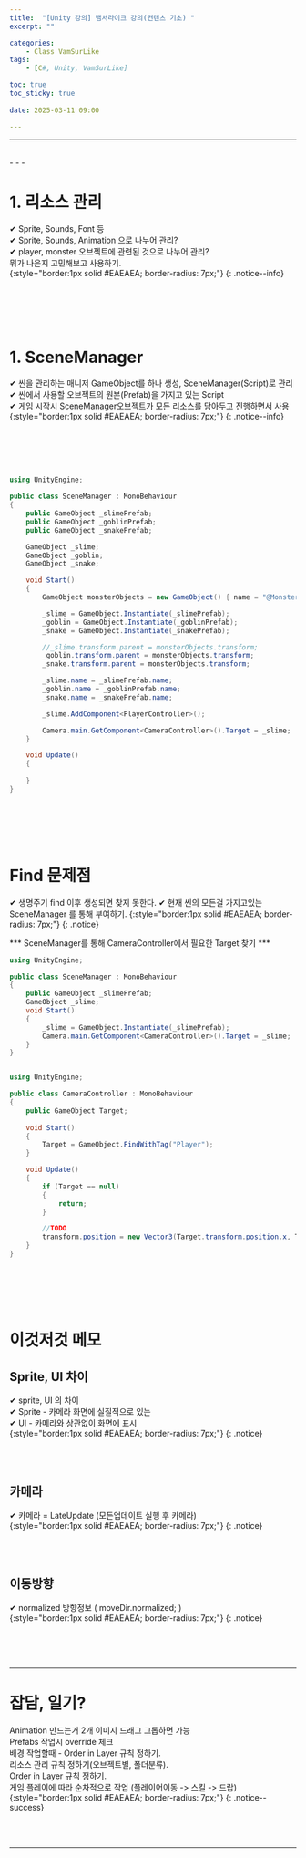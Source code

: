 ```yaml
---
title:  "[Unity 강의] 뱀서라이크 강의(컨텐츠 기초) "
excerpt: ""

categories:
    - Class VamSurLike
tags:
    - [C#, Unity, VamSurLike]

toc: true
toc_sticky: true
 
date: 2025-03-11 09:00

---
```

- - -


<br>
- - - 


# 1. 리소스 관리
✔ Sprite, Sounds, Font 등  
✔ Sprite, Sounds, Animation 으로 나누어 관리?  
✔ player, monster 오브젝트에 관련된 것으로 나누어 관리?  
뭐가 나은지 고민해보고 사용하기.  
{:style="border:1px solid #EAEAEA; border-radius: 7px;"}
{: .notice--info}  

<br><br><br><br>

# 1. SceneManager
✔ 씬을 관리하는 매니저 GameObject를 하나 생성, SceneManager(Script)로 관리  
✔ 씬에서 사용할 오브젝트의 원본(Prefab)을 가지고 있는 Script  
✔ 게임 시작시 SceneManager오브젝트가 모든 리소스를 담아두고 진행하면서 사용  
{:style="border:1px solid #EAEAEA; border-radius: 7px;"}
{: .notice--info}  

<br><br><br><br>

<div class="notice--primary" markdown="1"> 

```c# 
using UnityEngine;

public class SceneManager : MonoBehaviour
{
    public GameObject _slimePrefab;
    public GameObject _goblinPrefab;
    public GameObject _snakePrefab;

    GameObject _slime;
    GameObject _goblin;
    GameObject _snake;

    void Start()
    {
        GameObject monsterObjects = new GameObject() { name = "@Monsters" };

        _slime = GameObject.Instantiate(_slimePrefab);
        _goblin = GameObject.Instantiate(_goblinPrefab);
        _snake = GameObject.Instantiate(_snakePrefab);

        //_slime.transform.parent = monsterObjects.transform;
        _goblin.transform.parent = monsterObjects.transform;
        _snake.transform.parent = monsterObjects.transform;

        _slime.name = _slimePrefab.name;
        _goblin.name = _goblinPrefab.name;
        _snake.name = _snakePrefab.name;

        _slime.AddComponent<PlayerController>();

        Camera.main.GetComponent<CameraController>().Target = _slime;
    }

    void Update()
    {
        
    }
}

```
</div>

<br><br><br><br>

# Find 문제점
✔ 생명주기 find 이후 생성되면 찾지 못한다.
✔ 현재 씬의 모든걸 가지고있는 SceneManager 를 통해 부여하기.
{:style="border:1px solid #EAEAEA; border-radius: 7px;"}
{: .notice}  

*** SceneManager를 통해 CameraController에서 필요한 Target 찾기 *** 

<div class="notice--primary" markdown="1"> 

```c# 
using UnityEngine;

public class SceneManager : MonoBehaviour
{
    public GameObject _slimePrefab;
    GameObject _slime;
    void Start()
    {
        _slime = GameObject.Instantiate(_slimePrefab);
        Camera.main.GetComponent<CameraController>().Target = _slime;
    }
}


using UnityEngine;

public class CameraController : MonoBehaviour
{
    public GameObject Target;
    
    void Start()
    {
        Target = GameObject.FindWithTag("Player");
    }

    void Update()
    {
        if (Target == null) 
        {
            return;
        }

        //TODO
        transform.position = new Vector3(Target.transform.position.x, Target.transform.position.y, -10);
    }
}


```
</div>

<br><br><br><br>

# 이것저것 메모

## Sprite, UI 차이
✔ sprite, UI 의 차이  
✔ Sprite - 카메라 화면에 실질적으로 있는  
✔ UI - 카메라와 상관없이 화면에 표시  
{:style="border:1px solid #EAEAEA; border-radius: 7px;"}
{: .notice}  

<br><br>

## 카메라
✔ 카메라 = LateUpdate (모든업데이트 실행 후 카메라)  
{:style="border:1px solid #EAEAEA; border-radius: 7px;"}
{: .notice}  

<br><br>

## 이동방향
✔ normalized 방향정보 ( moveDir.normalized; )  
{:style="border:1px solid #EAEAEA; border-radius: 7px;"}
{: .notice}  


<br><br><br>
- - - 

# 잡담, 일기?
Animation 만드는거 2개 이미지 드래그 그롭하면 가능  
Prefabs 작업시 override 체크  
배경 작업할때 - Order in Layer 규칙 정하기.  
리소스 관리 규칙 정하기(오브젝트별, 폴더분류).  
Order in Layer 규칙 정하기.  
게임 플레이에 따라 순차적으로 작업 (플레이어이동 -> 스킬 -> 드랍)  
{:style="border:1px solid #EAEAEA; border-radius: 7px;"}
{: .notice--success}  


<br><br>
- - -